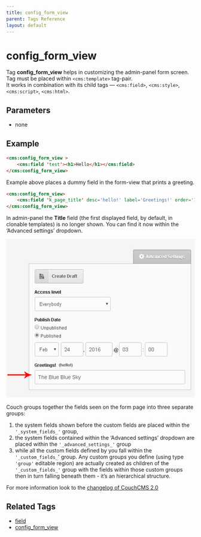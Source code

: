 ```yaml
---
title: config_form_view
parent: Tags Reference
layout: default
---
```


# config_form_view

Tag **config_form_view** helps in customizing the admin-panel form screen. Tag must be placed within `<cms:template>` tag-pair.<br>
It works in combination with its child tags &mdash; `<cms:field>`, `<cms:style>`, `<cms:script>`, `<cms:html>`.

## Parameters

- none

## Example
```html
<cms:config_form_view >
    <cms:field 'test'><h1>Hello</h1></cms:field>
</cms:config_form_view>
```
Example above places a dummy field in the form-view that prints a greeting.

```html
<cms:config_form_view>
    <cms:field 'k_page_title' desc='hello!' label='Greetings!' order='100' group='_advanced_settings_' class='my_class' />
</cms:config_form_view>
```

In admin-panel the **Title** field (the first displayed field, by default, in clonable templates) is no longer shown. You can find it now within the ‘Advanced settings’ dropdown.

![10.jpg](../assets/img/contents/couch-20/10.jpg)

Couch groups together the fields seen on the form page into three separate groups:

1. the system fields shown before the custom fields are placed within the `'_system_fields_'` group,
2. the system fields contained within the ‘Advanced settings’ dropdown are placed within the `'_advanced_settings_'` group
3. while all the custom fields defined by you fall within the `'_custom_fields_`' group.
Any custom groups you define (using type `'group'` editable region) are actually created as children of the `'_custom_fields_'` group with the fields within those custom groups then in turn falling beneath them - it’s an hierarchical structure.

For more information look to the [changelog of CouchCMS 2.0](../changelog/couch-20.html)

## Related Tags

* [field](./field.html)
* [config_form_view](./config_form_view.html)
